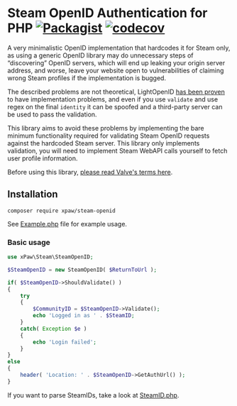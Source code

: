 # Steam OpenID Authentication for PHP [![Packagist](https://img.shields.io/packagist/dt/xpaw/steam-openid.svg)](https://packagist.org/packages/xpaw/steam-openid) [![codecov](https://codecov.io/gh/xPaw/SteamOpenID.php/graph/badge.svg?token=TA8tz7bpHy)](https://codecov.io/gh/xPaw/SteamOpenID.php)

A very minimalistic OpenID implementation that hardcodes it for Steam only,
as using a generic OpenID library may do unnecessary steps of “discovering”
OpenID servers, which will end up leaking your origin server address, and worse,
leave your website open to vulnerabilities of claiming wrong Steam profiles if the implementation is bugged.

The described problems are not theoretical, LightOpenID
[has been proven](https://twitter.com/thexpaw/status/1088207320977412097)
to have implementation problems, and even if you use `validate` and use regex on the final
`identity` it can be spoofed and a third-party server can be used to pass the validation.

This library aims to avoid these problems by implementing the bare minimum functionality required
for validating Steam OpenID requests against the hardcoded Steam server. This library only implements
validation, you will need to implement Steam WebAPI calls yourself to fetch user profile information.

Before using this library, [please read Valve's terms here](https://steamcommunity.com/dev).

## Installation

`composer require xpaw/steam-openid`

See [Example.php](Example.php) file for example usage.

### Basic usage

```php
use xPaw\Steam\SteamOpenID;

$SteamOpenID = new SteamOpenID( $ReturnToUrl );

if( $SteamOpenID->ShouldValidate() )
{
	try
	{
		$CommunityID = $SteamOpenID->Validate();
		echo 'Logged in as ' . $SteamID;
	}
	catch( Exception $e )
	{
		echo 'Login failed';
	}
}
else
{
	header( 'Location: ' . $SteamOpenID->GetAuthUrl() );
}
```

If you want to parse SteamIDs, take a look at [SteamID.php](https://github.com/xPaw/SteamID.php).
